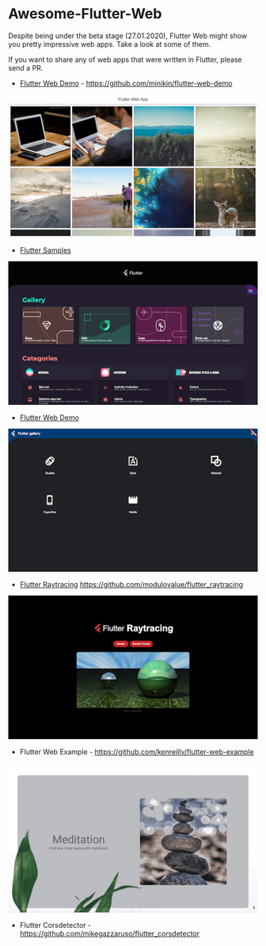 # Awesome-Flutter-Web

Despite being under the beta stage (27.01.2020), Flutter Web might show you pretty impressive web apps. Take a look at some of them.

If you want to share any of web apps that were written in Flutter, please send a PR.

- [Flutter Web Demo](http://minikin.me/flutter-web-demo/#/) - https://github.com/minikin/flutter-web-demo

![Flutter Web Demo](images/flutter_web_demo.jpg)

- [Flutter Samples](https://flutter.github.io/samples/#/)

![Flutter Samples](images/flutter_samples.png)

- [Flutter Web Demo](https://flutter-web-demo.firebaseapp.com/#/)

![Flutter Web Demo](images/flutter_web_demo_2.png)

- [Flutter Raytracing](https://modulovalue.com/flutter_raytracing/#/) https://github.com/modulovalue/flutter_raytracing

![Flutter Raytracing](images/flutter_raytracing.png)

- Flutter Web Example - https://github.com/kenreilly/flutter-web-example

![Flutter Web Example](images/flutter_web_example.jpg)

- Flutter Corsdetector - https://github.com/mikegazzaruso/flutter_corsdetector